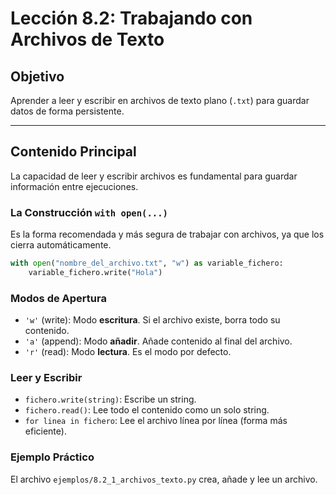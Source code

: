 # Lección 8.2: Trabajando con Archivos de Texto

## Objetivo

Aprender a leer y escribir en archivos de texto plano (`.txt`) para guardar datos de forma persistente.

---

## Contenido Principal

La capacidad de leer y escribir archivos es fundamental para guardar información entre ejecuciones.

### La Construcción `with open(...)`

Es la forma recomendada y más segura de trabajar con archivos, ya que los cierra automáticamente.

```python
with open("nombre_del_archivo.txt", "w") as variable_fichero:
    variable_fichero.write("Hola")
```

### Modos de Apertura

* `'w'` (write): Modo **escritura**. Si el archivo existe, borra todo su contenido.
* `'a'` (append): Modo **añadir**. Añade contenido al final del archivo.
* `'r'` (read): Modo **lectura**. Es el modo por defecto.

### Leer y Escribir

* `fichero.write(string)`: Escribe un string.
* `fichero.read()`: Lee todo el contenido como un solo string.
* `for linea in fichero`: Lee el archivo línea por línea (forma más eficiente).

### Ejemplo Práctico

El archivo `ejemplos/8.2_1_archivos_texto.py` crea, añade y lee un archivo.